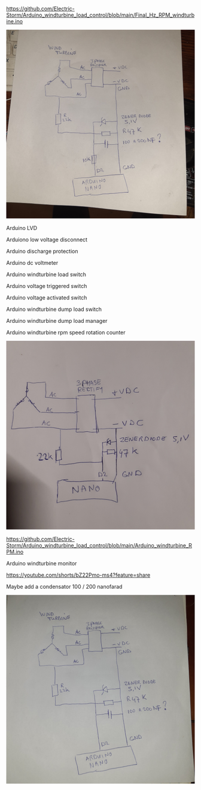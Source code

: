 
https://github.com/Electric-Storm/Arduino_windturbine_load_control/blob/main/Final_Hz_RPM_windturbine.ino

<IMG SRC="https://raw.githubusercontent.com/Electric-Storm/Arduino_windturbine_load_control/main/20230126_181058.jpg">


Arduino LVD

Arduiono low voltage disconnect

Arduino discharge protection

Arduino dc voltmeter 

Arduino windturbine load switch

Arduino voltage triggered switch

Arduino voltage activated switch

Arduino windturbine dump load switch

Arduino windturbine dump load manager


Arduino windturbine rpm speed rotation counter

<img src="https://github.com/Electric-Storm/Arduino_windturbine_load_control/blob/main/20230122_225828.jpg">

https://github.com/Electric-Storm/Arduino_windturbine_load_control/blob/main/Arduino_windturbine_RPM.ino

Arduino windturbine monitor

https://youtube.com/shorts/bZ22Pmo-ms4?feature=share

Maybe add a condensator 100 / 200 nanofarad

<img src="https://raw.githubusercontent.com/Electric-Storm/Arduino_windturbine_load_control/main/20230124_173444.jpg">

